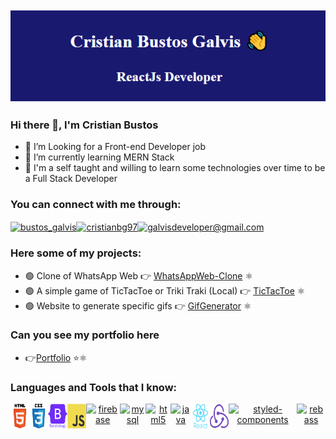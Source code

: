 <div align="center">
    <img src="https://raw.githubusercontent.com/GalvisDeveloper/GalvisDeveloper/main/Header.png" alt="Presentation">
</div>

### Hi there 👋, I'm Cristian Bustos

- 🔭 I’m Looking for a Front-end Developer job
- 🌱 I’m currently learning MERN Stack
- 🚩 I'm a self taught and willing to learn some technologies over time to be a Full Stack Developer

<h3 align="left">You can connect with me through:</h3>

<div style="display:flex;" align="left">
<!-- Twitter -->
<a href="https://twitter.com/bustos_galvis" target="blank">
<img align="center" src="https://cdn.worldvectorlogo.com/logos/twitter-4.svg" style="fill: white;" alt="bustos_galvis" height="30" width="40" /></a>
<!-- LinkedIn -->
<a href="https://linkedin.com/in/cristianbg97" target="blank"><img align="center" src="https://cdn.worldvectorlogo.com/logos/linkedin-icon.svg" alt="cristianbg97" height="30" width="40" /></a>
<!-- Gmail -->
<a href="mailto:galvisdeveloper@gmail.com" target="blank"><img align="center" src="https://cdn.worldvectorlogo.com/logos/official-gmail-icon-2020-.svg" alt="galvisdeveloper@gmail.com" height="30" width="40"/></a>
</div>

<h3 align="left">Here some of my projects:</h3>

- 🟢 Clone of WhatsApp Web 👉 [WhatsAppWeb-Clone](https://whatsappclone-rjs.web.app) ⚛️
- 🟢 A simple game of TicTacToe or Triki Traki (Local) 👉 [TicTacToe](https://game-tictactoe-cb.netlify.app) ⚛️
- 🟢 Website to generate specific gifs 👉 [GifGenerator](https://gdev-gifgenerator.netlify.app) ⚛️

<h3 align="left">Can you see my portfolio here</h3>

- 👉[Portfolio](https://cabg-portfolio.netlify.app/) ⭐⚛️

<h3 align="left">Languages and Tools that I know:</h3>
<div align="center" style="display:flex;">
<!-- HTML 5 -->
<a href="https://www.w3.org/html/" target="_blank"><img src="https://raw.githubusercontent.com/devicons/devicon/master/icons/html5/html5-original-wordmark.svg" alt="html5" width="40" height="40"/></a>
<!-- Css 3 -->
<a href="https://www.w3schools.com/css/" target="_blank"><img src="https://raw.githubusercontent.com/devicons/devicon/master/icons/css3/css3-original-wordmark.svg" alt="css3" width="40" height="40"/></a>
<!-- Bootstrap -->
<a href="https://getbootstrap.com" target="_blank"><img src="https://raw.githubusercontent.com/devicons/devicon/master/icons/bootstrap/bootstrap-plain-wordmark.svg" alt="bootstrap" width="40" height="40"/></a>
 <!-- JavaScript -->
 <a href="https://developer.mozilla.org/en-US/docs/Web/JavaScript" target="_blank"><img src="https://raw.githubusercontent.com/devicons/devicon/master/icons/javascript/javascript-original.svg" alt="javascript" width="40" height="40"/></a>
 <!-- Firebase -->
 <a href="https://firebase.google.com/" target="_blank"><img src="https://www.vectorlogo.zone/logos/firebase/firebase-icon.svg" alt="firebase" width="40" height="40"/></a>
 <!-- mongoDB -->
 <!-- <a href="https://www.mongodb.com/" target="_blank"> <img src="https://raw.githubusercontent.com/devicons/devicon/master/icons/mongodb/mongodb-original-wordmark.svg" alt="mongodb" width="40" height="40"/> </a> -->
<!-- MySQL -->
<a href="https://www.mysql.com" target="_blank"><img src="https://cdn.worldvectorlogo.com/logos/mysql-5.svg" alt="mysql" width="40" height="40" /></a>
 <!-- Git -->
 <a href="https://git-scm.com" target="_blank"><img src="https://cdn.worldvectorlogo.com/logos/git-icon.svg" alt="html5" width="40" height="40"/></a>
 <!-- Java -->
 <a href="https://www.java.com/es/" target = "_blank"><img src="https://cdn.worldvectorlogo.com/logos/java-4.svg" alt="java" width="40" height="40"/></a>
 <!-- React -->
 <a href="https://reactjs.org/" target="_blank"><img src="https://raw.githubusercontent.com/devicons/devicon/master/icons/react/react-original-wordmark.svg" alt="react" width="40" height="40"/></a>
 <!-- Redux -->
 <a href="https://redux.js.org" target="_blank"><img src="https://raw.githubusercontent.com/devicons/devicon/master/icons/redux/redux-original.svg" alt="redux" width="40" height="40"/></a>
 <!-- Styled-components -->
 <a href="https://rebassjs.org" target = "_blank"><img src="https://styled-components.com/atom.png" alt="styled-components" width="40" height="40"/></a>
 <!-- Rebass -->
 <a href="https://rebassjs.org" target = "_blank"><img src="https://avatars.githubusercontent.com/u/41265750?s=280&v=4" alt="rebass" width="40" height="40"/></a>
</div>
